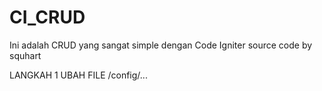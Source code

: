 CI_CRUD
=======

Ini adalah CRUD yang sangat simple dengan Code Igniter
source code by squhart


LANGKAH 1
UBAH FILE /config/...
